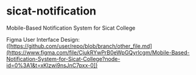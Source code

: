 # sicat-notification
Mobile-Based Notification System for Sicat College

Figma User Interface Design: ([https://github.com/user/repo/blob/branch/other_file.md](https://www.figma.com/file/CjukRYwPrB0eWpGQyrlcgm/Mobile-Based-Notification-System-for-Sicat-College?node-id=0%3A1&t=xKlzwi9nsJnC7pxx-0])
